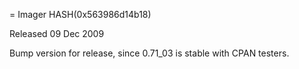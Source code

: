 = Imager HASH(0x563986d14b18)

Released 09 Dec 2009

Bump version for release, since 0.71_03 is stable with CPAN testers.